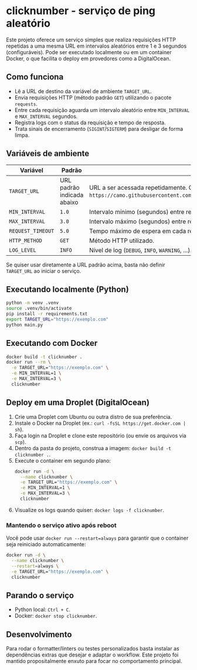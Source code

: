 # clicknumber - serviço de ping aleatório

Este projeto oferece um serviço simples que realiza requisições HTTP repetidas a uma mesma URL em intervalos aleatórios entre 1 e 3 segundos (configuráveis). Pode ser executado localmente ou em um container Docker, o que facilita o deploy em provedores como a DigitalOcean.

## Como funciona
- Lê a URL de destino da variável de ambiente `TARGET_URL`.
- Envia requisições HTTP (método padrão `GET`) utilizando o pacote `requests`.
- Entre cada requisição aguarda um intervalo aleatório entre `MIN_INTERVAL` e `MAX_INTERVAL` segundos.
- Registra logs com o status da requisição e tempo de resposta.
- Trata sinais de encerramento (`SIGINT`/`SIGTERM`) para desligar de forma limpa.

## Variáveis de ambiente
| Variável           | Padrão | Descrição |
|-------------------|--------|-----------|
| `TARGET_URL`      | URL padrão indicada abaixo | URL a ser acessada repetidamente. Quando não definida, utiliza `https://camo.githubusercontent.com/6279ae4e6a1047e5bf8fca8f257562d182f64c83def68a33c2d26b295fd54fad/68747470733a2f2f6b6f6d617265762e636f6d2f67687076632f3f757365726e616d653d726f647269676f616e746f6e696f6c69267374796c653d666c6174`. |
| `MIN_INTERVAL`    | `1.0`  | Intervalo mínimo (segundos) entre requisições. |
| `MAX_INTERVAL`    | `3.0`  | Intervalo máximo (segundos) entre requisições. |
| `REQUEST_TIMEOUT` | `5.0`  | Tempo máximo de espera em cada requisição. |
| `HTTP_METHOD`     | `GET`  | Método HTTP utilizado. |
| `LOG_LEVEL`       | `INFO` | Nível de log (`DEBUG`, `INFO`, `WARNING`, ...). |

Se quiser usar diretamente a URL padrão acima, basta não definir `TARGET_URL` ao iniciar o serviço.

## Executando localmente (Python)
```bash
python -m venv .venv
source .venv/bin/activate
pip install -r requirements.txt
export TARGET_URL="https://exemplo.com"
python main.py
```

## Executando com Docker
```bash
docker build -t clicknumber .
docker run --rm \
  -e TARGET_URL="https://exemplo.com" \
  -e MIN_INTERVAL=1 \
  -e MAX_INTERVAL=3 \
  clicknumber
```

## Deploy em uma Droplet (DigitalOcean)
1. Crie uma Droplet com Ubuntu ou outra distro de sua preferência.
2. Instale o Docker na Droplet (ex.: `curl -fsSL https://get.docker.com | sh`).
3. Faça login na Droplet e clone este repositório (ou envie os arquivos via `scp`).
4. Dentro da pasta do projeto, construa a imagem: `docker build -t clicknumber .`.
5. Execute o container em segundo plano: 
   ```bash
   docker run -d \
     --name clicknumber \
     -e TARGET_URL="https://exemplo.com" \
     -e MIN_INTERVAL=1 \
     -e MAX_INTERVAL=3 \
     clicknumber
   ```
6. Visualize os logs quando quiser: `docker logs -f clicknumber`.

### Mantendo o serviço ativo após reboot
Você pode usar `docker run --restart=always` para garantir que o container seja reiniciado automaticamente:
```bash
docker run -d \
  --name clicknumber \
  --restart=always \
  -e TARGET_URL="https://exemplo.com" \
  clicknumber
```

## Parando o serviço
- Python local: `Ctrl + C`.
- Docker: `docker stop clicknumber`.

## Desenvolvimento
Para rodar o formatter/linters ou testes personalizados basta instalar as dependências extras que desejar e adaptar o workflow. Este projeto foi mantido propositalmente enxuto para focar no comportamento principal.

